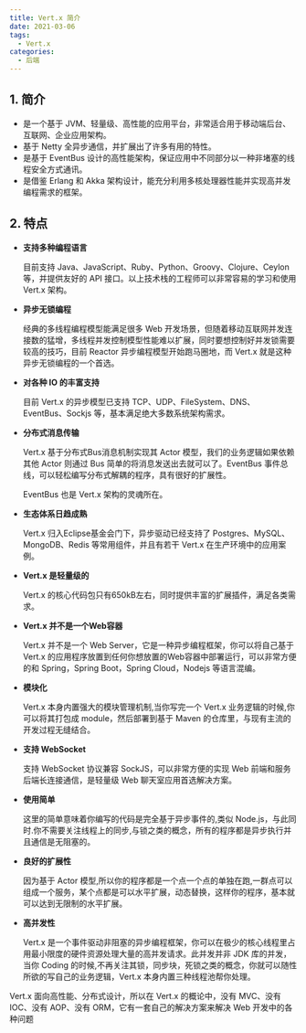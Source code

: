 ```yaml
---
title: Vert.x 简介
date: 2021-03-06
tags:
  - Vert.x
categories:
  - 后端
---
```


## 1. 简介

- 是一个基于 JVM、轻量级、高性能的应用平台，非常适合用于移动端后台、互联网、企业应用架构。
- 基于 Netty 全异步通信，并扩展出了许多有用的特性。
- 是基于 EventBus 设计的高性能架构，保证应用中不同部分以一种非堵塞的线程安全方式通讯。
- 是借鉴 Erlang 和 Akka 架构设计，能充分利用多核处理器性能并实现高并发编程需求的框架。

## 2. 特点

- **支持多种编程语言**

  目前支持 Java、JavaScript、Ruby、Python、Groovy、Clojure、Ceylon 等，并提供友好的 API 接口。以上技术栈的工程师可以非常容易的学习和使用 Vert.x 架构。

- **异步无锁编程**

  经典的多线程编程模型能满足很多 Web 开发场景，但随着移动互联网并发连接数的猛增，多线程并发控制模型性能难以扩展，同时要想控制好并发锁需要较高的技巧，目前 Reactor 异步编程模型开始跑马圈地，而 Vert.x 就是这种异步无锁编程的一个首选。

- **对各种 IO 的丰富支持**

  目前 Vert.x 的异步模型已支持 TCP、UDP、FileSystem、DNS、EventBus、Sockjs 等，基本满足绝大多数系统架构需求。

- **分布式消息传输**

  Vert.x 基于分布式Bus消息机制实现其 Actor 模型，我们的业务逻辑如果依赖其他 Actor 则通过 Bus 简单的将消息发送出去就可以了。EventBus 事件总线，可以轻松编写分布式解耦的程序，具有很好的扩展性。

  EventBus 也是 Vert.x 架构的灵魂所在。

- **生态体系日趋成熟**

  Vert.x 归入Eclipse基金会门下，异步驱动已经支持了 Postgres、MySQL、MongoDB、Redis 等常用组件，并且有若干 Vert.x 在生产环境中的应用案例。

- **Vert.x 是轻量级的**

  Vert.x 的核心代码包只有650kB左右，同时提供丰富的扩展插件，满足各类需求。

- **Vert.x 并不是一个Web容器**

  Vert.x 并不是一个 Web Server，它是一种异步编程框架，你可以将自己基于 Vert.x 的应用程序放置到任何你想放置的Web容器中部署运行，可以非常方便的和 Spring，Spring Boot，Spring Cloud，Nodejs 等语言混编。

- **模块化**

  Vert.x 本身内置强大的模块管理机制,当你写完一个 Vert.x 业务逻辑的时候,你可以将其打包成 module，然后部署到基于 Maven 的仓库里，与现有主流的开发过程无缝结合。

- **支持 WebSocket**

  支持 WebSocket 协议兼容 SockJS，可以非常方便的实现 Web 前端和服务后端长连接通信，是轻量级 Web 聊天室应用首选解决方案。

- **使用简单**

  这里的简单意味着你编写的代码是完全基于异步事件的,类似 Node.js，与此同时.你不需要关注线程上的同步,与锁之类的概念，所有的程序都是异步执行并且通信是无阻塞的。

- **良好的扩展性**

  因为基于 Actor 模型,所以你的程序都是一个点一个点的单独在跑,一群点可以组成一个服务，某个点都是可以水平扩展，动态替换，这样你的程序，基本就可以达到无限制的水平扩展。

- **高并发性**

  Vert.x 是一个事件驱动非阻塞的异步编程框架，你可以在极少的核心线程里占用最小限度的硬件资源处理大量的高并发请求。此并发并非 JDK 库的并发，当你 Coding 的时候,不再关注其锁，同步块，死锁之类的概念，你就可以随性所欲的写自己的业务逻辑，Vert.x 本身内置三种线程池帮你处理。


Vert.x 面向高性能、分布式设计，所以在 Vert.x 的概论中，没有 MVC、没有 IOC、没有 AOP、没有 ORM，它有一套自己的解决方案来解决 Web 开发中的各种问题